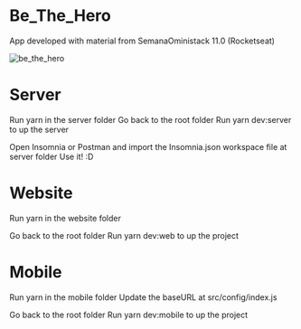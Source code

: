 # Be_The_Hero

App developed with material from SemanaOministack 11.0 (Rocketseat)

![be_the_hero](https://user-images.githubusercontent.com/51006430/78321941-b77e7c80-7543-11ea-849b-0e7aada1f80f.png)

# Server

Run yarn in the server folder
Go back to the root folder
Run yarn dev:server to up the server

Open Insomnia or Postman and import the Insomnia.json workspace file at server folder
Use it! :D

# Website

Run yarn in the website folder

Go back to the root folder
Run yarn dev:web to up the project

# Mobile

Run yarn in the mobile folder
Update the baseURL at src/config/index.js

Go back to the root folder
Run yarn dev:mobile to up the project
